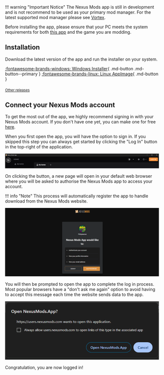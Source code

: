 
!!! warning "Important Notice"
    The Nexus Mods app is still in development and is not recommend to be used as your primary mod manager. For the latest supported mod manager please see [Vortex](https://www.nexusmods.com/site/mods/1).

Before installing the app, please ensure that your PC meets the system requirements for both [this app](./SystemRequirements.md) and the game you are modding.

## Installation

Download the latest version of the app and run the installer on your system.

[:fontawesome-brands-windows: Windows Installer](https://github.com/Nexus-Mods/NexusMods.App/releases/latest/download/NexusMods.App.x64.exe){ .md-button .md-button--primary }
[:fontawesome-brands-linux: Linux AppImage](https://github.com/Nexus-Mods/NexusMods.App/releases/latest/download/NexusMods.App.x86_64.AppImage){ .md-button }


<sub>[Other releases](https://github.com/Nexus-Mods/NexusMods.App/releases/latest)</sub>

## Connect your Nexus Mods account

To get the most out of the app, we highly recommend signing in with your Nexus Mods account. If you don't have one yet, you can make one for free [here](https://users.nexusmods.com/register). 

When you first open the app, you will have the option to sign in. If you skipped this step you can always get started by clicking the "Log In" button in the top-right of the application. 

![The top bar navigation of the app while logged out.](./images/0.5.2/Topbar.png)

On clicking the button, a new page will open in your default web browser where you will be asked to authorise the Nexus Mods app to access your account. 

!!! info "Note"
    This process will automatically register the app to handle download from the Nexus Mods website. 

![The OAuth page requesting the user to grant the app access to their account.](./images/OAuthSignIn.png)

You will then be prompted to open the app to complete the log in process. Most popular browsers have a "don't ask me again" option to avoid having to accept this message each time the website sends data to the app.

![The prompt shown in Google Chrome asking users to open an NXM link with the app](./images/OpenInAppBrowserPromptChrome.png)

Congratulation, you are now logged in!
